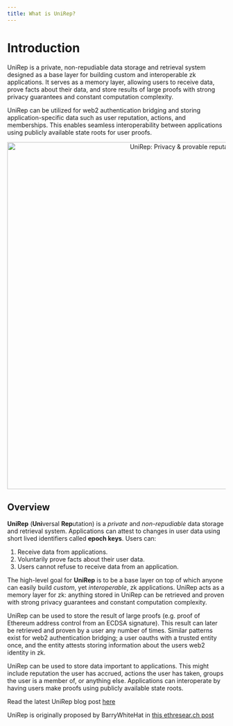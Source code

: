 ```yaml
---
title: What is UniRep?
---
```


# Introduction


UniRep is a private, non-repudiable data storage and retrieval system designed as a base layer for building custom and interoperable zk applications. It serves as a memory layer, allowing users to receive data, prove facts about their data, and store results of large proofs with strong privacy guarantees and constant computation complexity. 

UniRep can be utilized for web2 authentication bridging and storing application-specific data such as user reputation, actions, and memberships. This enables seamless interoperability between applications using publicly available state roots for user proofs.

<center><img src="/img/unirep-banner.png" alt="UniRep: Privacy &#x26; provable reputation" width="800px" /></center>

## Overview

**UniRep** (**Uni**versal **Rep**utation) is a _private_ and _non-repudiable_ data storage and retrieval system. Applications can attest to changes in user data using short lived identifiers called **epoch keys**. Users can:

1. Receive data from applications.
2. Voluntarily prove facts about their user data.
3. Users cannot refuse to receive data from an application.

The high-level goal for **UniRep** is to be a base layer on top of which anyone can easily build _custom_, yet _interoperable_, zk applications. UniRep acts as a memory layer for zk: anything stored in UniRep can be retrieved and proven with strong privacy guarantees and constant computation complexity.

UniRep can be used to store the result of large proofs (e.g. proof of Ethereum address control from an ECDSA signature). This result can later be retrieved and proven by a user any number of times. Similar patterns exist for web2 authentication bridging; a user oauths with a trusted entity once, and the entity attests storing information about the users web2 identity in zk.

UniRep can be used to store data important to applications. This might include reputation the user has accrued, actions the user has taken, groups the user is a member of, or anything else. Applications can interoperate by having users make proofs using publicly available state roots.

Read the latest UniRep blog post [here](https://mirror.xyz/privacy-scaling-explorations.eth/FCVVfy-TQ6R7_wavKj1lCr5dd1zqRvwjnDOYRM5NtsE)

UniRep is originally proposed by BarryWhiteHat in [this ethresear.ch post](https://ethresear.ch/t/anonymous-reputation-risking-and-burning/3926)
